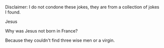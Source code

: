Disclaimer: I do not condone these jokes, they are from a collection of jokes I found.

Jesus

Why was Jesus not born in France?

Because they couldn't find three wise men or a virgin.

